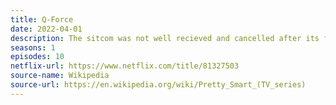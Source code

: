 ```yaml
---
title: Q-Force
date: 2022-04-01
description: The sitcom was not well recieved and cancelled after its first season.
seasons: 1
episodes: 10
netflix-url: https://www.netflix.com/title/81327503
source-name: Wikipedia  
source-url: https://en.wikipedia.org/wiki/Pretty_Smart_(TV_series)
---
```



